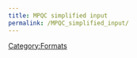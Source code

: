 ```yaml
---
title: MPQC simplified input
permalink: /MPQC_simplified_input/
---
```


[Category:Formats](/Category:Formats "wikilink")